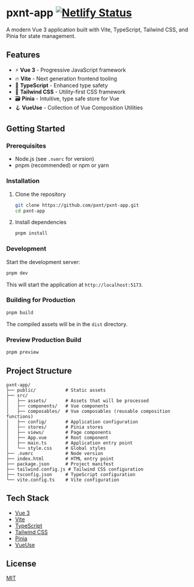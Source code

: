 # pxnt-app [![Netlify Status](https://api.netlify.com/api/v1/badges/6f6b46f1-aab7-4e21-bf62-dd0043687bc4/deploy-status)](https://app.netlify.com/projects/pxnt/deploys)

A modern Vue 3 application built with Vite, TypeScript, Tailwind CSS, and Pinia for state management.

## Features

- ⚡️ **Vue 3** - Progressive JavaScript framework
- 🔥 **Vite** - Next generation frontend tooling
- 🧩 **TypeScript** - Enhanced type safety
- 🎨 **Tailwind CSS** - Utility-first CSS framework
- 🗃️ **Pinia** - Intuitive, type safe store for Vue
- 🪝 **VueUse** - Collection of Vue Composition Utilities

## Getting Started

### Prerequisites

- Node.js (see `.nvmrc` for version)
- pnpm (recommended) or npm or yarn

### Installation

1. Clone the repository
   ```bash
   git clone https://github.com/pxnt/pxnt-app.git
   cd pxnt-app
   ```

2. Install dependencies
   ```bash
   pnpm install
   ```

### Development

Start the development server:

```bash
pnpm dev
```

This will start the application at `http://localhost:5173`.

### Building for Production

```bash
pnpm build
```

The compiled assets will be in the `dist` directory.

### Preview Production Build

```bash
pnpm preview
```

## Project Structure

```
pxnt-app/
├── public/           # Static assets
├── src/
│   ├── assets/       # Assets that will be processed
│   ├── components/   # Vue components
│   ├── composables/  # Vue composables (reusable composition functions)
│   ├── config/       # Application configuration
│   ├── stores/       # Pinia stores
│   ├── views/        # Page components
│   ├── App.vue       # Root component
│   ├── main.ts       # Application entry point
│   └── style.css     # Global styles
├── .nvmrc            # Node version
├── index.html        # HTML entry point
├── package.json      # Project manifest
├── tailwind.config.js # Tailwind CSS configuration
├── tsconfig.json     # TypeScript configuration
└── vite.config.ts    # Vite configuration
```

## Tech Stack

- [Vue 3](https://vuejs.org/)
- [Vite](https://vitejs.dev/)
- [TypeScript](https://www.typescriptlang.org/)
- [Tailwind CSS](https://tailwindcss.com/)
- [Pinia](https://pinia.vuejs.org/)
- [VueUse](https://vueuse.org/)

## License

[MIT](LICENSE)
